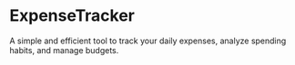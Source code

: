 # ExpenseTracker
A simple and efficient tool to track your daily expenses, analyze spending habits, and manage budgets.
